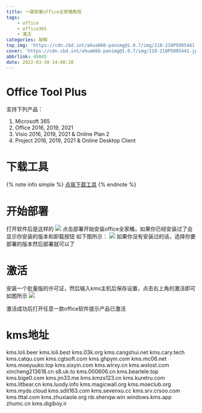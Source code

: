 ```yaml
---
title: 一键部署office全家桶教程
tags: 
    - office
    - office365
    - 激活
categories: 破解
top_img: 'https://cdn.cbd.int/ahua666-panimg@1.0.7/img/118-210P5095441.jpg'
cover: 'https://cdn.cbd.int/ahua666-panimg@1.0.7/img/118-210P5095441.jpg'
abbrlink: 49845
date: 2022-03-30 14:08:20
---
```

# Office Tool Plus
支持下列产品：
1. Microsoft 365
2. Office 2016, 2019, 2021
3. Visio 2016, 2019, 2021 & Online Plan 2
4. Project 2016, 2019, 2021 & Online Desktop Client

# 下载工具
{% note info simple %}
[点我下载工具](https://otp.landian.vip/redirect/download.php?type=runtime&site=yuntu)
{% endnote %}

# 开始部署
打开软件后是这样的
![](https://cdn.cbd.int/ahua666-panimg@1.0.7/img/20220330141501.png)
点击部署开始安装office全家桶，如果你已经安装过了会显示你安装的版本和卸载按钮
如下图所示：
![](https://cdn.cbd.int/ahua666-panimg@1.0.7/img/20220330142639.png)
如果你没有安装过的话，选择你要部署的版本然后部署就可以了

# 激活

安装一个批量版的许可证，然后输入kms主机后保存设置，点击右上角的激活即可
如图所示
![](https://cdn.cbd.int/ahua666-panimg@1.0.7/img/20220330144346.png)

激活成功后打开任意一款office软件提示产品已激活

# kms地址
kms.loli.beer
kms.loli.best
kms.03k.org
kms.cangshui.net
kms.cary.tech
kms.catqu.com
kms.cgtsoft.com
kms.ghpym.com
kms.mc06.net
kms.moeyuuko.top
kms.sixyin.com
kms.wlrxy.cn
kms.wxlost.com
xincheng213618.cn
s8.uk.to
kms.000606.cn
kms.bearlele.top
kms.bige0.com
kms.jm33.me
kms.kmzs123.cn
kms.kuretru.com
kms.litbear.cn
kms.luody.info
kms.magicwall.org
kms.moeclub.org
kms.myds.cloud
kms.sdit163.com
kms.sevenxu.cc
kms.srv.crsoo.com
kms.tttal.com
kms.zhuxiaole.org
nb.shenqw.win
windows.kms.app
zhumc.cn
kms.digiboy.ir
